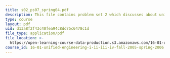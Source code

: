 ```yaml
---
title: s02_ps07_spring04.pdf
description: This file contains problem set 2 which discusses about unified?engineering?II.
type: course
layout: pdf
uid: d13a8f2f43c40fea94c8dd75c6478c1d
file_type: application/pdf
file_location: >-
  https://open-learning-course-data-production.s3.amazonaws.com/16-01-unified-engineering-i-ii-iii-iv-fall-2005-spring-2006/d13a8f2f43c40fea94c8dd75c6478c1d_s02_ps07_spring04.pdf
course_id: 16-01-unified-engineering-i-ii-iii-iv-fall-2005-spring-2006
---
```

